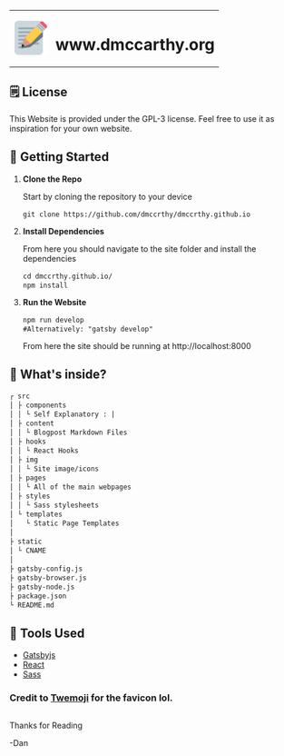 <table align="center">
    <tr>
        <th>
            <img src="src/img/favicon.png" height="60">           
        </th>
        <th>
            <h1>
                www.dmccarthy.org
            </h1>
        </th>
    </tr>
    
</table>

## 🗒️ License

This Website is provided under the GPL-3 license. Feel free to use it as inspiration for your own website.

## 🏁 Getting Started

1.  **Clone the Repo**

    Start by cloning the repository to your device

    ```shell
    git clone https://github.com/dmccrthy/dmccrthy.github.io
    ```

2.  **Install Dependencies**

    From here you should navigate to the site folder and install the dependencies

    ```shell
    cd dmccrthy.github.io/
    npm install
    ```

3.  **Run the Website**

    ```shell
    npm run develop
    #Alternatively: "gatsby develop"
    ```

    From here the site should be running at http://localhost:8000

## 📁 What's inside?

```
┌ src
│ ├ components
│ │ └ Self Explanatory : |
│ ├ content
│ │ └ Blogpost Markdown Files
│ ├ hooks
│ │ └ React Hooks
│ ├ img
│ │ └ Site image/icons
│ ├ pages
│ │ └ All of the main webpages
│ ├ styles
│ │ └ Sass stylesheets
│ └ templates
│   └ Static Page Templates
│
├ static
│ └ CNAME
│
├ gatsby-config.js
├ gatsby-browser.js
├ gatsby-node.js
├ package.json
└ README.md
```

## 🧰 Tools Used

- [Gatsbyjs](https://www.gatsbyjs.com/docs/?utm_source=starter&utm_medium=readme&utm_campaign=minimal-starter)
- [React](https://react.dev/reference/react)
- [Sass](https://sass-lang.com/documentation/syntax/)

### Credit to <a href="https://github.com/twitter/twemoji">Twemoji</a> for the favicon lol.

##

Thanks for Reading

-Dan
